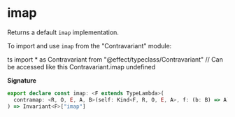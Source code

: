 # imap

Returns a default `imap` implementation.

To import and use `imap` from the "Contravariant" module:

ts
import \* as Contravariant from "@effect/typeclass/Contravariant"
// Can be accessed like this
Contravariant.imap
undefined

**Signature**

```ts
export declare const imap: <F extends TypeLambda>(
  contramap: <R, O, E, A, B>(self: Kind<F, R, O, E, A>, f: (b: B) => A) => Kind<F, R, O, E, B>
) => Invariant<F>["imap"]
```
